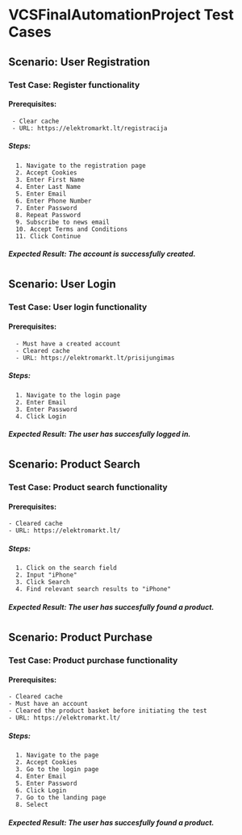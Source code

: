 # VCSFinalAutomationProject Test Cases

## Scenario: User Registration

### Test Case: Register functionality

#### Prerequisites: 
     - Clear cache
     - URL: https://elektromarkt.lt/registracija

##### Steps:
     
      1. Navigate to the registration page
      2. Accept Cookies
      3. Enter First Name
      4. Enter Last Name
      5. Enter Email
      6. Enter Phone Number
      7. Enter Password
      8. Repeat Password
      9. Subscribe to news email
      10. Accept Terms and Conditions
      11. Click Continue
     
##### Expected Result: The account is successfully created.

#

## Scenario: User Login

### Test Case: User login functionality

#### Prerequisites:
      - Must have a created account
      - Cleared cache
      - URL: https://elektromarkt.lt/prisijungimas
      
##### Steps: 
      
      1. Navigate to the login page
      2. Enter Email
      3. Enter Password
      4. Click Login
     
##### Expected Result: The user has succesfully logged in.

#

## Scenario: Product Search

### Test Case: Product search functionality

#### Prerequisites: 
    - Cleared cache
    - URL: https://elektromarkt.lt/
    
##### Steps: 

      1. Click on the search field
      2. Input "iPhone"
      3. Click Search
      4. Find relevant search results to "iPhone"
      
##### Expected Result: The user has succesfully found a product.

#

## Scenario: Product Purchase

### Test Case: Product purchase functionality

#### Prerequisites: 
    - Cleared cache
    - Must have an account
    - Cleared the product basket before initiating the test
    - URL: https://elektromarkt.lt/
    
##### Steps: 

      1. Navigate to the page
      2. Accept Cookies
      3. Go to the login page
      4. Enter Email
      5. Enter Password
      6. Click Login
      7. Go to the landing page
      8. Select 
      
##### Expected Result: The user has succesfully found a product.
